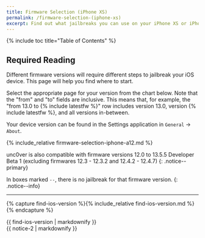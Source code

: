 ```yaml
---
title: Firmware Selection (iPhone XS)
permalink: /firmware-selection-(iphone-xs)
excerpt: Find out what jailbreaks you can use on your iPhone XS or iPhone XS Max
---
```


{% include toc title="Table of Contents" %}

## Required Reading

Different firmware versions will require different steps to jailbreak your iOS device. This page will help you find where to start.

Select the appropriate page for your version from the chart below. Note that the "from" and "to" fields are inclusive. This means that, for example, the "from 13.0 to {% include latestfw %}" row includes version 13.0, version {% include latestfw %}, and all versions in-between.

Your device version can be found in the Settings application in `General` -> `About`.

{% include_relative firmware-selection-iphone-a12.md %}

unc0ver is also compatible with firmware versions 12.0 to 13.5.5 Developer Beta 1 (excluding firmwares 12.3 - 12.3.2 and 12.4.2 - 12.4.7)
{: .notice--primary}

In boxes marked `--`, there is no jailbreak for that firmware version.
{: .notice--info}

---

{% capture find-ios-version %}{% include_relative find-ios-version.md %}{% endcapture %}
<div id="find-ios-version">{{ find-ios-version | markdownify }}</div>

<div class="notice">{{ notice-2 | markdownify }}</div>

